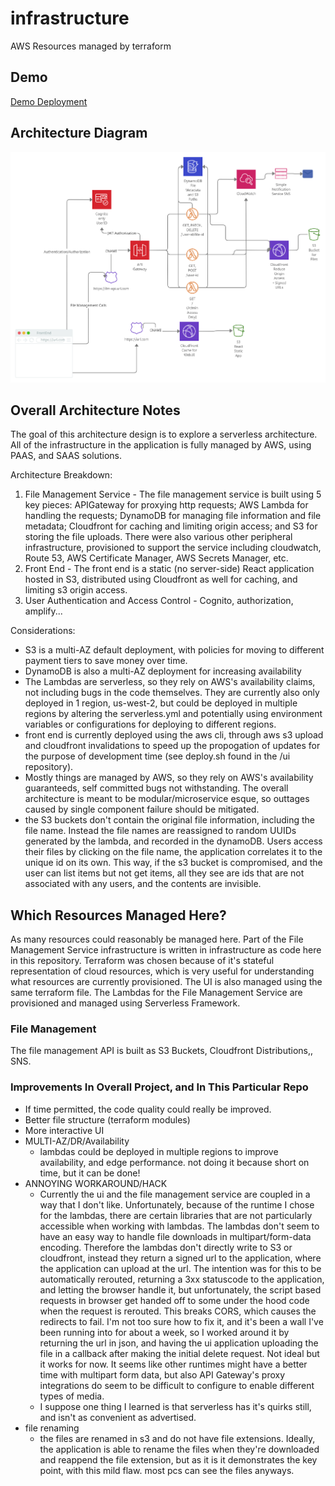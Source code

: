 # infrastructure
AWS Resources managed by terraform
## Demo
[Demo Deployment](https://ui.gabrielchencloudfiles.link/)

## Architecture Diagram
![Architecture Diagram](./diagrams/281P1ArchitectureV6.jpg "V6")

## Overall Architecture Notes
The goal of this architecture design is to explore a serverless architecture. All of the infrastructure in the application is fully managed by AWS, using PAAS, and SAAS solutions.

Architecture Breakdown:
1. File Management Service - The file management service is built using 5 key pieces: APIGateway for proxying http requests; AWS Lambda for handling the requests; DynamoDB for managing file information and file metadata; Cloudfront for caching and limiting origin access; and S3 for storing the file uploads. There were also various other peripheral infrastructure, provisioned to support the service including cloudwatch, Route 53, AWS Certificate Manager, AWS Secrets Manager, etc.
2. Front End - The front end is a static (no server-side) React application hosted in S3, distributed using Cloudfront as well for caching, and limiting s3 origin access.
3. User Authentication and Access Control - Cognito, authorization, amplify...

Considerations:
- S3 is a multi-AZ default deployment, with policies for moving to different payment tiers to save money over time.
- DynamoDB is also a multi-AZ deployment for increasing availability
- The Lambdas are serverless, so they rely on AWS's availability claims, not including bugs in the code themselves. They are currently also only deployed in 1 region, us-west-2, but could be deployed in multiple regions by altering the serverless.yml and potentially using environment variables or configurations for deploying to different regions.
- front end is currently deployed using the aws cli, through aws s3 upload and cloudfront invalidations to speed up the propogation of updates for the purpose of development time (see deploy.sh found in the /ui repository).
- Mostly things are managed by AWS, so they rely on AWS's availability guaranteeds, self committed bugs not withstanding. The overall architecture is meant to be modular/microservice esque, so outtages caused by single component failure should be mitigated.
- the S3 buckets don't contain the original file information, including the file name. Instead the file names are reassigned to random UUIDs generated by the lambda, and recorded in the dynamoDB. Users access their files by clicking on the file name, the application correlates it to the unique id on its own. This way, if the s3 bucket is compromised, and the user can list items but not get items, all they see are ids that are not associated with any users, and the contents are invisible.

## Which Resources Managed Here?
As many resources could reasonably be managed here. Part of the File Management Service infrastructure is written in infrastructure as code here in this repository. Terraform was chosen because of it's stateful representation of cloud resources, which is very useful for understanding what resources are currently provisioned. The UI is also managed using the same terraform file. The Lambdas for the File Management Service are provisioned and managed using Serverless Framework.

### File Management
The file management API is built as
S3 Buckets, Cloudfront Distributions,, SNS.

### Improvements In Overall Project, and In This Particular Repo
- If time permitted, the code quality could really be improved.
- Better file structure (terraform modules)
- More interactive UI
- MULTI-AZ/DR/Availability
  - lambdas could be deployed in multiple regions to improve availability, and edge performance. not doing it because short on time, but it can be done!
- ANNOYING WORKAROUND/HACK
  - Currently the ui and the file management service are coupled in a way that I don't like. Unfortunately, because of the runtime I chose for the lambdas, there are certain libraries that are not particularly accessible when working with lambdas. The lambdas don't seem to have an easy way to handle file downloads in multipart/form-data encoding. Therefore the lambdas don't directly write to S3 or cloudfront, instead they return a signed url to the application, where the application can upload at the url. The intention was for this to be automatically rerouted, returning a 3xx statuscode to the application, and letting the browser handle it, but unfortunately, the script based requests in browser get handed off to some under the hood code when the request is rerouted. This breaks CORS, which causes the redirects to fail. I'm not too sure how to fix it, and it's been a wall I've been running into for about a week, so I worked around it by returning the url in json, and having the ui application uploading the file in a callback after making the initial delete request. Not ideal but it works for now. It seems like other runtimes might have a better time with multipart form data, but also API Gateway's proxy integrations do seem to be difficult to configure to enable different types of media.
  - I suppose one thing I learned is that serverless has it's quirks still, and isn't as convenient as advertised.
- file renaming
  - the files are renamed in s3 and do not have file extensions. Ideally, the application is able to rename the files when they're downloaded and reappend the file extension, but as it is it demonstrates the key point, with this mild flaw. most pcs can see the files anyways.
